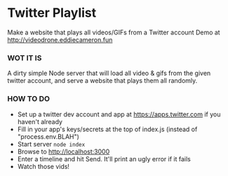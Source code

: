 # Twitter Playlist

Make a website that plays all videos/GIFs from a Twitter account
Demo at <http://videodrone.eddiecameron.fun>

### WOT IT IS
A dirty simple Node server that will load all video & gifs from the given twitter 
account, and serve a website that plays them all randomly.

### HOW TO DO
- Set up a twitter dev account and app at <https://apps.twitter.com> if you haven't already
- Fill in your app's keys/secrets at the top of index.js (instead of "process.env.BLAH")
- Start server `node index`
- Browse to <http://localhost:3000>
- Enter a timeline and hit Send. It'll print an ugly error if it fails
- Watch those vids!
